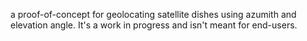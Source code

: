 a proof-of-concept for geolocating satellite dishes using azumith and elevation angle. It's a work in progress and isn't meant for end-users.
